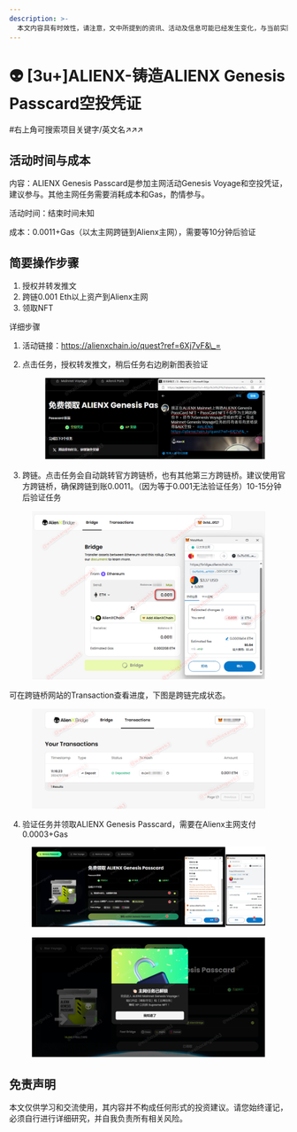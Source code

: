 ```yaml
---
description: >-
  本文内容具有时效性，请注意，文中所提到的资讯、活动及信息可能已经发生变化，与当前实际情况有所不同。我们建议您在做出任何决策之前，始终进行自主研究和验证。2024年6月25日
---
```


# 👽 \[3u+]ALIENX-铸造ALIENX Genesis Passcard空投凭证

\#右上角可搜索项目关键字/英文名↗↗↗

## 活动时间与成本

内容：ALIENX Genesis Passcard是参加主网活动Genesis Voyage和空投凭证，建议参与。其他主网任务需要消耗成本和Gas，酌情参与。

活动时间：结束时间未知

成本：0.0011+Gas（以太主网跨链到Alienx主网），需要等10分钟后验证

## 简要操作步骤

1. 授权并转发推文
2. 跨链0.001 Eth以上资产到Alienx主网
3. 领取NFT

详细步骤

1. 活动链接：[https://alienxchain.io/quest?ref=6Xj7vF&\_= ](https://alienxchain.io/quest?ref=6Xj7vF&\_=)
2.  点击任务，授权转发推文，稍后任务右边刷新图表验证

    <figure><img src="../../.gitbook/assets/image (473).png" alt=""><figcaption></figcaption></figure>
3. 跨链。点击任务会自动跳转官方跨链桥，也有其他第三方跨链桥。建议使用官方跨链桥，确保跨链到账0.0011。（因为等于0.001无法验证任务）10-15分钟后验证任务

<figure><img src="../../.gitbook/assets/image (476).png" alt=""><figcaption></figcaption></figure>

可在跨链桥网站的Transaction查看进度，下图是跨链完成状态。

<figure><img src="../../.gitbook/assets/image (475).png" alt=""><figcaption></figcaption></figure>

4. 验证任务并领取ALIENX Genesis Passcard，需要在Alienx主网支付0.0003+Gas

<figure><img src="../../.gitbook/assets/image (480).png" alt=""><figcaption></figcaption></figure>

<figure><img src="../../.gitbook/assets/image (481).png" alt=""><figcaption></figcaption></figure>

## 免责声明 <a href="#mian-ze-sheng-ming" id="mian-ze-sheng-ming"></a>

本文仅供学习和交流使用，其内容并不构成任何形式的投资建议。请您始终谨记，必须自行进行详细研究，并自我负责所有相关风险。

